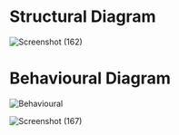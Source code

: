 # Structural Diagram


![Screenshot (162)](https://user-images.githubusercontent.com/94156658/148817845-7aba92fa-a672-4f3b-b2cd-7c730805c69b.png)


# Behavioural Diagram


![Behavioural](https://user-images.githubusercontent.com/94156658/148903243-1506bd3a-4196-4b14-a1f2-c45a76be4dbf.jpg)







![Screenshot (167)](https://user-images.githubusercontent.com/94156658/148889300-cf47b167-5ef5-4e4a-a0f2-afa7bfaba30d.png)
